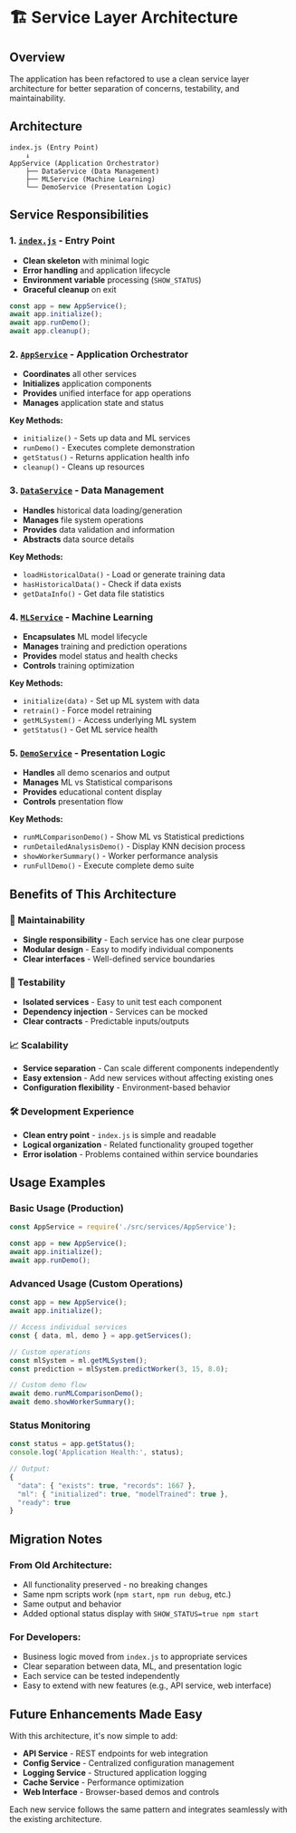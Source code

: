 # 🏗️ Service Layer Architecture

## Overview
The application has been refactored to use a clean service layer architecture for better separation of concerns, testability, and maintainability.

## Architecture

```
index.js (Entry Point)
    ↓
AppService (Application Orchestrator)
    ├── DataService (Data Management)
    ├── MLService (Machine Learning)
    └── DemoService (Presentation Logic)
```

## Service Responsibilities

### **1. [`index.js`](index.js) - Entry Point**
- **Clean skeleton** with minimal logic
- **Error handling** and application lifecycle
- **Environment variable** processing (`SHOW_STATUS`)
- **Graceful cleanup** on exit

```javascript
const app = new AppService();
await app.initialize();
await app.runDemo();
await app.cleanup();
```

### **2. [`AppService`](src/services/AppService.js) - Application Orchestrator**
- **Coordinates** all other services
- **Initializes** application components
- **Provides** unified interface for app operations
- **Manages** application state and status

**Key Methods:**
- `initialize()` - Sets up data and ML services
- `runDemo()` - Executes complete demonstration
- `getStatus()` - Returns application health info
- `cleanup()` - Cleans up resources

### **3. [`DataService`](src/services/DataService.js) - Data Management**
- **Handles** historical data loading/generation
- **Manages** file system operations
- **Provides** data validation and information
- **Abstracts** data source details

**Key Methods:**
- `loadHistoricalData()` - Load or generate training data
- `hasHistoricalData()` - Check if data exists
- `getDataInfo()` - Get data file statistics

### **4. [`MLService`](src/services/MLService.js) - Machine Learning**
- **Encapsulates** ML model lifecycle
- **Manages** training and prediction operations
- **Provides** model status and health checks
- **Controls** training optimization

**Key Methods:**
- `initialize(data)` - Set up ML system with data
- `retrain()` - Force model retraining
- `getMLSystem()` - Access underlying ML system
- `getStatus()` - Get ML service health

### **5. [`DemoService`](src/services/DemoService.js) - Presentation Logic**
- **Handles** all demo scenarios and output
- **Manages** ML vs Statistical comparisons
- **Provides** educational content display
- **Controls** presentation flow

**Key Methods:**
- `runMLComparisonDemo()` - Show ML vs Statistical predictions
- `runDetailedAnalysisDemo()` - Display KNN decision process
- `showWorkerSummary()` - Worker performance analysis
- `runFullDemo()` - Execute complete demo suite

## Benefits of This Architecture

### **🔧 Maintainability**
- **Single responsibility** - Each service has one clear purpose
- **Modular design** - Easy to modify individual components
- **Clear interfaces** - Well-defined service boundaries

### **🧪 Testability**
- **Isolated services** - Easy to unit test each component
- **Dependency injection** - Services can be mocked
- **Clear contracts** - Predictable inputs/outputs

### **📈 Scalability**
- **Service separation** - Can scale different components independently
- **Easy extension** - Add new services without affecting existing ones
- **Configuration flexibility** - Environment-based behavior

### **🛠️ Development Experience**
- **Clean entry point** - `index.js` is simple and readable
- **Logical organization** - Related functionality grouped together
- **Error isolation** - Problems contained within service boundaries

## Usage Examples

### **Basic Usage (Production)**
```javascript
const AppService = require('./src/services/AppService');

const app = new AppService();
await app.initialize();
await app.runDemo();
```

### **Advanced Usage (Custom Operations)**
```javascript
const app = new AppService();
await app.initialize();

// Access individual services
const { data, ml, demo } = app.getServices();

// Custom operations
const mlSystem = ml.getMLSystem();
const prediction = mlSystem.predictWorker(3, 15, 8.0);

// Custom demo flow
await demo.runMLComparisonDemo();
await demo.showWorkerSummary();
```

### **Status Monitoring**
```javascript
const status = app.getStatus();
console.log('Application Health:', status);

// Output:
{
  "data": { "exists": true, "records": 1667 },
  "ml": { "initialized": true, "modelTrained": true },
  "ready": true
}
```

## Migration Notes

### **From Old Architecture:**
- All functionality preserved - no breaking changes
- Same npm scripts work (`npm start`, `npm run debug`, etc.)
- Same output and behavior
- Added optional status display with `SHOW_STATUS=true npm start`

### **For Developers:**
- Business logic moved from `index.js` to appropriate services
- Clear separation between data, ML, and presentation logic
- Each service can be tested independently
- Easy to extend with new features (e.g., API service, web interface)

## Future Enhancements Made Easy

With this architecture, it's now simple to add:

- **API Service** - REST endpoints for web integration
- **Config Service** - Centralized configuration management
- **Logging Service** - Structured application logging
- **Cache Service** - Performance optimization
- **Web Interface** - Browser-based demos and controls

Each new service follows the same pattern and integrates seamlessly with the existing architecture.
